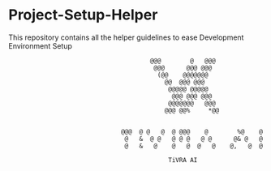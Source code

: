 # Project-Setup-Helper
This repository contains all the helper guidelines to ease Development Environment Setup

                                           @@@        @   @@@                                 
                                            @@@      @@@ @@@                                  
                                             (@@    @@@@@@@                                   
                                               @@  @@@ @@@                                    
                                                @@@@@ @@@@@                                   
                                                 @@@ @@@ @@@                                  
                                                @@@@@@@   @@@                                 
                                               @@@ @@%     *@@                                


                                   @@@  @ @   @  @ @@@    @        %@    @                    
                                    @   &  @ @   @ @ @   @ @      @& @   @                    
                                    @   &   @    @   @  @   @    @,   @  @                    

                                                TiVRA AI         
